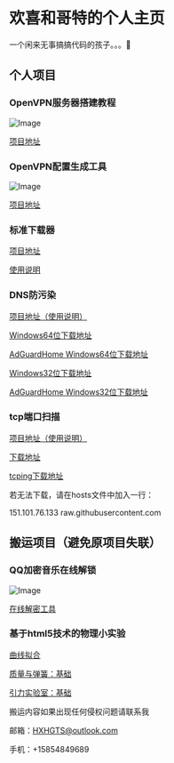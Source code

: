 # 欢喜和哥特的个人主页

一个闲来无事搞搞代码的孩子。。。🤮

## 个人项目

### OpenVPN服务器搭建教程

![Image](/icon/openvpn.ico)

[项目地址](https://github.com/HXHGTS/OpenVPN-Server-Create)

### OpenVPN配置生成工具

![Image](/icon/openvpn.ico)

[项目地址](https://github.com/HXHGTS/OpenVPN-Config-Generator)

### 标准下载器

[项目地址](https://github.com/HXHGTS/FreeDownloader)

[使用说明](https://hxhgts.github.io/GetFreeDownloader/)

### DNS防污染

[项目地址（使用说明）](https://github.com/HXHGTS/DNSForMe)

[Windows64位下载地址](https://lanzous.com/iccepxg)

[AdGuardHome Windows64位下载地址](https://lanzous.com/iccen4f)

[Windows32位下载地址](https://lanzous.com/iccepra)

[AdGuardHome Windows32位下载地址](https://lanzous.com/iccenne)

### tcp端口扫描

[项目地址（使用说明）](https://github.com/HXHGTS/Port-Scanner)

[下载地址](https://github.com/HXHGTS/Port-Scanner/blob/master/%E7%AB%AF%E5%8F%A3%E6%89%AB%E6%8F%8F%E5%B7%A5%E5%85%B7.exe?raw=true)

[tcping下载地址](https://github.com/HXHGTS/Port-Scanner/blob/master/tcping.exe?raw=true)

若无法下载，请在hosts文件中加入一行：

151.101.76.133 raw.githubusercontent.com

## 搬运项目（避免原项目失联）

### QQ加密音乐在线解锁

![Image](/icon/qqm.ico)

[在线解密工具](https://hxhgts.gitee.io/qqmusicunblocker)

### 基于html5技术的物理小实验

[曲线拟合](https://hxhgts.github.io/PhET-Mirror-CurveFitting/)

[质量与弹簧：基础](https://hxhgts.github.io/PhET-Mirror-MassAndSprings/)

[引力实验室：基础](https://hxhgts.github.io/PhET-Mirror-GravityForceLabBasics/)

搬运内容如果出现任何侵权问题请联系我

邮箱：HXHGTS@outlook.com

手机：+15854849689
